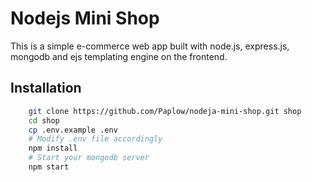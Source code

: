 # Nodejs Mini Shop

This is a simple e-commerce web app built with node.js, express.js, mongodb and ejs templating engine on the frontend.

## Installation

```bash
    git clone https://github.com/Paplow/nodeja-mini-shop.git shop
    cd shop
    cp .env.example .env
    # Modify .env file accordingly
    npm install
    # Start your mongodb server
    npm start
```
